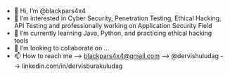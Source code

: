 - 👋 Hi, I’m @blackpars4x4
- 👀 I’m interested in Cyber Security, Penetration Testing, Ethical Hacking, API Testing and professionally working on Application Security Field
- 🌱 I’m currently learning Java, Python, and practicing ethical hacking tools
- 💞️ I’m looking to collaborate on ...
- 📫 How to reach me --> blackpars4x4@gmail.com --> @dervishuludag --> linkedin.com/in/dervisburakuludag


<!---
blackpars4x4/blackpars4x4 is a ✨ special ✨ repository because its `README.md` (this file) appears on your GitHub profile.
You can click the Preview link to take a look at your changes.
--->
